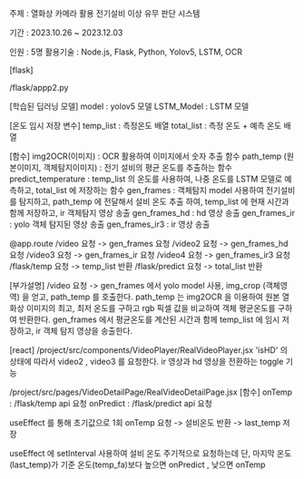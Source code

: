 주제 : 열화상 카메라 활용 전기설비 이상 유무 판단 시스템 

기간 : 2023.10.26 ~ 2023.12.03

인원 : 5명
활용기술 : Node.js, Flask, Python, Yolov5, LSTM, OCR


[flask]

/flask/appp2.py

[학습된 딥러닝 모델]
model : yolov5 모델
LSTM_Model : LSTM 모델

[온도 임시 저장 변수]
temp_list : 측정온도 배열
total_list : 측정 온도 + 예측 온도 배열

[함수]
img2OCR(이미지) : OCR 활용하여 이미지에서 숫자 추출 함수
path_temp (원본이미지, 객체탐지이미지) : 전기 설비의 평균 온도를 추출하는 함수
predict_temperature : temp_list 의 온도를 사용하여, 나중 온도를 LSTM 모델로 예측하고, total_list 에 저장하는 함수
gen_frames : 객체탐지 model 사용하여 전기설비를 탐지하고, path_temp 에 전달해서 설비 온도 추출 하여, temp_list 에 현재 시간과 함께 저장하고, ir 객체탐지 영상 송출
gen_frames_hd :  hd 영상 송출
gen_frames_ir : yolo 객체 탐지된 영상 송출
gen_frames_ir3 :  ir 영상 송출

@app.route
/video 요청 ->   gen_frames 요청
/video2 요청 ->  gen_frames_hd 요청
/video3 요청 ->  gen_frames_ir 요청
/video4 요청 ->  gen_frames_ir3 요청
/flask/temp 요청 -> temp_list 반환
/flask/predict 요청 -> total_list 반환

[부가설명]
/video 요청 -> gen_frames 에서 yolo model 사용, img_crop (객체영역) 을 얻고, path_temp 를 호출한다.
path_temp 는 img2OCR 을 이용하여 원본 열화상 이미지의 최고, 최저 온도를 구하고 rgb 픽셀 값을 비교하여 객체 평균온도를 구하여 반환한다.
gen_frames 에서 평균온도를 계산된 시간과 함께 temp_list 에 임시 저장하고, ir 객체 탐지 영상을 송출한다.


[react]
/project/src/components/VideoPlayer/RealVideoPlayer.jsx 
'isHD' 의 상태에 따라서 video2 , video3 를 요청한다. 
ir 영상과 hd 영상을 전환하는 toggle 기능

/project/src/pages/VideoDetailPage/RealVideoDetailPage.jsx
[함수]
onTemp : /flask/temp api 요청 
onPredict : /flask/predict api 요청


useEffect 를 통해 초기값으로 1회 onTemp 요청 -> 설비온도 반환 -> last_temp 저장 

useEffect 에 setInterval 사용하여 설비 온도 주기적으로 요청하는데
단, 마지막 온도(last_temp)가 기준 온도(temp_fa)보다 높으면 onPredict , 낮으면 onTemp 
